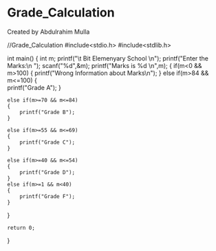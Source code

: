 # Grade_Calculation
Created by Abdulrahim Mulla


//Grade_Calculation
#include<stdio.h>
#include<stdlib.h>

int main()
{
	int m;
	printf("\t Bit Elemenyary School \n");
	printf("Enter the Marks:\n ");
	scanf("%d",&m);
	printf("Marks is %d \n",m);
 {
 	if(m<0 && m>100)
 	{
 		printf("Wrong Information about Marks\n");
	}
	else if(m>84 && m<=100)
	{			
		printf("Grade A");
	}
	
	else if(m>=70 && m<=84)
	{
		printf("Grade B");
	}
	
	else if(m>=55 && m<=69)
	{
		printf("Grade C");
	}
	
	else if(m>=40 && m<=54)
	{
		printf("Grade D");
	}
	else if(m>=1 && m<40)
	{
		printf("Grade F");
	}
 } 
	
	return 0;
}


